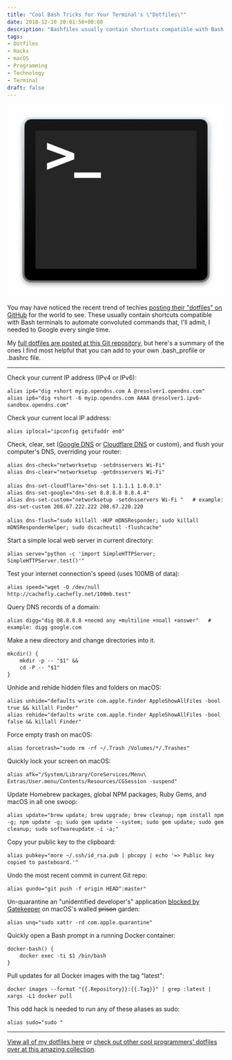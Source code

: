 ```yaml
---
title: "Cool Bash Tricks for Your Terminal's \"Dotfiles\""
date: 2018-12-10 20:01:50+00:00
description: "Bashfiles usually contain shortcuts compatible with Bash terminals to automate convoluted commands. Here's a summary of the ones I find most helpful that you can add to your own .bash_profile or .bashrc file."
tags:
- Dotfiles
- Hacks
- macOS
- Programming
- Technology
- Terminal
draft: false
---
```



![](images/terminal_icon.jpg)


You may have noticed the recent trend of techies [posting their "dotfiles" on GitHub](https://github.com/topics/dotfiles) for the world to see. These usually contain shortcuts compatible with Bash terminals to automate convoluted commands that, I'll admit, I needed to Google every single time.

My [full dotfiles are posted at this Git repository](https://git.jarv.is/jake/dotfiles), but here's a summary of the ones I find most helpful that you can add to your own .bash_profile or .bashrc file.


* * *


Check your current IP address (IPv4 or IPv6):

```
alias ip4="dig +short myip.opendns.com A @resolver1.opendns.com"
alias ip6="dig +short -6 myip.opendns.com AAAA @resolver1.ipv6-sandbox.opendns.com"
```

Check your current local IP address:

```
alias iplocal="ipconfig getifaddr en0"
```

Check, clear, set ([Google DNS](https://developers.google.com/speed/public-dns/) or [Cloudflare DNS](https://1.1.1.1/) or custom), and flush your computer's DNS, overriding your router:

```
alias dns-check="networksetup -setdnsservers Wi-Fi"
alias dns-clear="networksetup -getdnsservers Wi-Fi"

alias dns-set-cloudflare="dns-set 1.1.1.1 1.0.0.1"
alias dns-set-google="dns-set 8.8.8.8 8.8.4.4"
alias dns-set-custom="networksetup -setdnsservers Wi-Fi "   # example: dns-set-custom 208.67.222.222 208.67.220.220

alias dns-flush="sudo killall -HUP mDNSResponder; sudo killall mDNSResponderHelper; sudo dscacheutil -flushcache"
```

Start a simple local web server in current directory:

```
alias serve="python -c 'import SimpleHTTPServer; SimpleHTTPServer.test()'"
```

Test your internet connection's speed (uses 100MB of data):

```
alias speed="wget -O /dev/null http://cachefly.cachefly.net/100mb.test"
```

Query DNS records of a domain:

```
alias digg="dig @8.8.8.8 +nocmd any +multiline +noall +answer"   # example: digg google.com
```

Make a new directory and change directories into it.

```
mkcdir() {
    mkdir -p -- "$1" &&
    cd -P -- "$1"
}
```

Unhide and rehide hidden files and folders on macOS:

```
alias unhide="defaults write com.apple.finder AppleShowAllFiles -bool true && killall Finder"
alias rehide="defaults write com.apple.finder AppleShowAllFiles -bool false && killall Finder"
```

Force empty trash on macOS:

```
alias forcetrash="sudo rm -rf ~/.Trash /Volumes/*/.Trashes"
```

Quickly lock your screen on macOS:

```
alias afk="/System/Library/CoreServices/Menu\ Extras/User.menu/Contents/Resources/CGSession -suspend"
```

Update Homebrew packages, global NPM packages, Ruby Gems, and macOS in all one swoop:

```
alias update="brew update; brew upgrade; brew cleanup; npm install npm -g; npm update -g; sudo gem update --system; sudo gem update; sudo gem cleanup; sudo softwareupdate -i -a;"
```

Copy your public key to the clipboard:

```
alias pubkey="more ~/.ssh/id_rsa.pub | pbcopy | echo '=> Public key copied to pasteboard.'"
```

Undo the most recent commit in current Git repo:

```
alias gundo="git push -f origin HEAD^:master"
```

Un-quarantine an "unidentified developer's" application [blocked by Gatekeeper](https://support.apple.com/en-us/HT202491) on macOS's walled <del>prison</del> garden:

```
alias unq="sudo xattr -rd com.apple.quarantine"
```

Quickly open a Bash prompt in a running Docker container:

```
docker-bash() {
    docker exec -ti $1 /bin/bash
}
```

Pull updates for all Docker images with the tag "latest":

```
docker images --format "{{.Repository}}:{{.Tag}}" | grep :latest | xargs -L1 docker pull
```

This odd hack is needed to run any of these aliases as sudo:

```
alias sudo="sudo "
```


* * *


[View all of my dotfiles here](https://git.jarv.is/jake/dotfiles) or [check out other cool programmers' dotfiles over at this amazing collection](https://dotfiles.github.io/).
